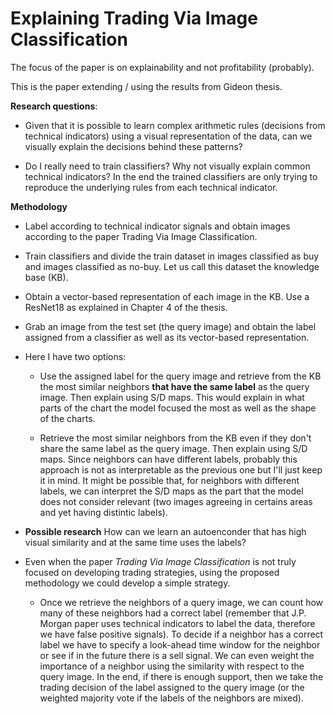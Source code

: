 # Explaining Trading Via Image Classification

The focus of the paper is on explainability and not profitability (probably).

This is the paper extending / using the results from Gideon thesis.

**Research questions**:

* Given that it is possible to learn complex arithmetic rules (decisions from technical indicators) using a visual representation of the data, can we visually explain the decisions behind these patterns?

* Do I really need to train classifiers? Why not visually explain common technical indicators? In the end the trained classifiers are only trying to reproduce the underlying rules from each technical indicator.

**Methodology**

* Label according to technical indicator signals and obtain images according to the paper Trading Via Image Classification.

* Train classifiers and divide the train dataset in images classified as buy and images classified as no-buy. Let us call this dataset the knowledge base (KB).

* Obtain a vector-based representation of each image in the KB. Use a ResNet18 as explained in Chapter 4 of the thesis.

* Grab an image from the test set (the query image) and obtain the label assigned from a classifier as well as its vector-based representation.

 * Here I have two options:
    * Use the assigned label for the query image and retrieve from the KB the most similar neighbors **that have the same label** as the query image. Then explain using S/D maps. This would explain in what parts of the chart the model focused the most as well as the shape of the charts.

    * Retrieve the most similar neighbors from the KB even if they don't share the same label as the query image. Then explain using S/D maps. Since neighbors can have different labels, probably this approach is not as interpretable as the previous one but I'll just keep it in mind. It might be possible that, for neighbors with different labels, we can interpret the S/D maps as the part that the model does not consider relevant (two images agreeing in certains areas and yet having distintic labels).

* **Possible research** How can we learn an autoenconder that has high visual similarity and at the same time uses the labels?

* Even when the paper *Trading Via Image Classification* is not truly focused on developing trading strategies, using the proposed methodology we could develop a simple strategy.
    * Once we retrieve the neighbors of a query image, we can count how many of these neighbors had a correct label (remember that J.P. Morgan paper uses technical indicators to label the data, therefore we have false positive signals). To decide if a neighbor has a correct label we have to specify a look-ahead time window for the neighbor or see if in the future there is a sell signal. We can even weight the importance of a neighbor using the similarity with respect to the query image. In the end, if there is enough support, then we take the trading decision of the label assigned to the query image (or the weighted majority vote if the labels of the neighbors are mixed).
